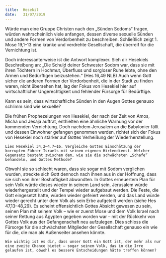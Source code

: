 ```yaml
---
title:  Hesekil
date:   31/07/2019
---
```


Würde man eine Gruppe Christen nach den „Sünden Sodoms“ fragen, würden wahrscheinlich viele anfangen, dessen diverse sexuelle Sünden und andere Formen von Verdorbenheit zu beschreiben. Schließlich zeigt 1. Mose 19,1–13 eine kranke und verdrehte Gesellschaft, die überreif für die Vernichtung ist.

Doch interessanterweise ist die Antwort komplexer. Sieh dir Hesekiels Beschreibung an: „Die Schuld deiner Schwester Sodom war, dass sie mit ihren Töchtern in Hochmut, Überfluss und sorgloser Ruhe lebte, ohne den Armen und Bedürftigen beizustehen.“ (Hes 16,49 NLB) Auch wenn Gott sicher die anderen Formen der Verdorbenheit, die in der Stadt zu finden waren, nicht übersehen hat, lag der Fokus von Hesekiel hier auf wirtschaftlicher Ungerechtigkeit und fehlender Fürsorge für Bedürftige.

Kann es sein, dass wirtschaftliche Sünden in den Augen Gottes genauso schlimm sind wie sexuelle?

Die frühen Prophezeiungen von Hesekiel, der nach der Zeit von Amos, Micha und Jesaja auftrat, enthielten eine ähnliche Warnung vor der kommenden Vernichtung. Doch nachdem Jerusalem an die Babylonier fällt und dessen Einwohner gefangen genommen werden, richtet sich der Fokus von Hesekiel noch stärker auf Gottes Verheißung der Wiederherstellung.

`Lies Hesekiel 34,2–4.7–16. Vergleiche Gottes Einschätzung der korrupten Führer Israels mit seinem eigenen Hirtendienst. Welcher Gegensatz besteht zwischen dem, wie sie die schwächsten „Schafe“ behandeln, und Gottes Methode?`

Obwohl sie so schlecht waren, dass sie sogar mit Sodom verglichen wurden, streckte sich Gott dennoch nach ihnen aus in der Hoffnung, dass sie sich von ihrer Boshaftigkeit abwandten. In Gottes erneuertem Plan für sein Volk würde dieses wieder in seinem Land sein, Jerusalem würde wiederhergestellt und der Tempel wieder aufgebaut werden. Die Feste, die Gott eingesetzt hatte, würden wieder gefeiert werden, und das Land würde wieder gerecht unter dem Volk als sein Erbe aufgeteilt werden (siehe Hes 47,13–48,29). Es scheint offensichtlich Gottes Absicht gewesen zu sein, seinen Plan mit seinem Volk – wie er zuerst Mose und dem Volk Israel nach seiner Rettung aus Ägypten gegeben worden war – mit der Rückkehr von Gottes Volk aus der Gefangenschaft neu aufzulegen. Dies schloss die Fürsorge für die schwächsten Mitglieder der Gesellschaft genauso ein wie für die, die man als Außenseiter ansehen könnte.

`Wie wichtig ist es dir, dass unser Gott ein Gott ist, der mehr als nur eine zweite Chance bietet – sogar seinem Volk, das in die Irre gelaufen ist, obwohl es bessere Entscheidungen hätte treffen können?`
